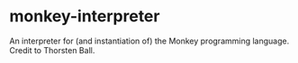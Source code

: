 # monkey-interpreter
An interpreter for (and instantiation of) the Monkey programming language. Credit to Thorsten Ball.
